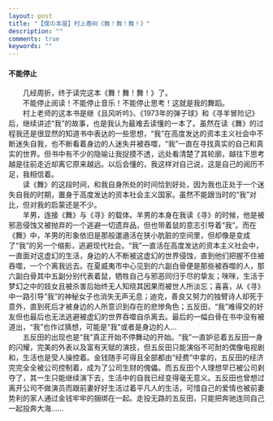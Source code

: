 ```yaml
---
layout: post
title: "【僕の本屋】村上春树《舞！舞！舞！》"
description: ""
comments: true
keywords: ""
---
```


#### 不能停止
&emsp;&emsp;几经周折，终于读完这本《舞！舞！舞！》了。
<br>
&emsp;&emsp;不能停止阅读！不能停止音乐！不能停止思考！这就是我的舞蹈。
<br>
&emsp;&emsp;村上老师的这本书是继《且风听吟》、《1973年的弹子球》和《寻羊冒险记》后，继续讲述“我”的故事，也是我认为最难去读懂的一本了。虽然在读《舞》的过程我还是很显然的知道书中表达的一些思想，“我”在高度发达的资本主义社会中不断迷失自我，也不断看着身边的人迷失并被吞噬，“我”一直在寻找真实的自己和真实的世界。但书中有不少的隐喻让我捉摸不透，远处看清楚了其轮廓，越往下思考越是往前走近却离它原来越远。以后会懂的，我这样对自己说，这是自己的阅历不足，我相信着。
<br>
&emsp;&emsp;读《舞》的这段时间，和我自身所处的时间恰到好处，因为我也正处于一个迷失自我的时期，置身于高度发达的资本社会主义国家。虽然不能跟当时的“我”对比，但对我的启蒙还是不少。
<br>
&emsp;&emsp;羊男，连接《舞》与《寻》的载体。羊男的本身在我读《寻》的时候，他是被邪恶侵蚀又被抛弃的一个逃避一切遗弃品，但也带着鼠的意志引导着“我”。而在《舞》中，羊男的形象依旧是那般邋遢活在狭小肮脏的空间里，但却像是变成了“我”的另一个缩影，逃避现代社会。“我”一直活在高度发达的资本主义社会中，一直面对这虚幻的生活，身边的人不断被这虚幻的世界侵蚀，直到他们把握不住被吞噬，一个个离我远去。在夏威夷市中心见到的六副白骨便是那些被吞噬的人，那六副白骨其中五副分别代表着鼠，牺牲自己与邪恶同归于尽的挚友；咪咪，生活于梦幻之中的妓女且被杀害后始终无人知晓其因果而被世人所淡忘；喜喜，从《寻》中一路引导“我”的神秘女子也消失无声无息；迪克，善良又努力的独臂诗人却死于意外，直到死后才被身边的人所意识到存在的悲惨角色；五反田，“我”难得交的好友但也最后也无法逃避被虚幻的世界吞噬自杀离去。最后的一幅白骨在书中没有被道出，“我”也作过猜想，可能是“我”或者是身边的人…
<br>
&emsp;&emsp;五反田的出现也是“我”真正开始不停舞动的开始。“我”一直妒忌着五反田一身的闪耀，完美的外表以及富有天赋的演技，但五反田只能演俗不可耐的偶像电视剧和，生活也是受人操控着。金钱随手可得且全部都由“经费”中拿的，五反田的经济完完全全被公司控制着，成为了公司生财的傀儡。而五反田个人理想早已被公司剥夺了，其一生只能继续演下去，生活中的自我已经变得毫无意义。五反田也曾想过离开公司不做演员而跟前妻好好生活过着平凡人的生活，可惜自己的爱情也被前妻势利的家人通过金钱牢牢的捆绑在一起。走投无路的五反田，只能把奔驰连同自己一起投奔大海…...

